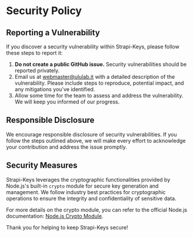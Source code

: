 # Security Policy

## Reporting a Vulnerability

If you discover a security vulnerability within Strapi-Keys, please follow these steps to report it:

1. **Do not create a public GitHub issue.** Security vulnerabilities should be reported privately.
2. Email us at webmaster@ululab.it with a detailed description of the vulnerability. Please include steps to reproduce, potential impact, and any mitigations you've identified.
3. Allow some time for the team to assess and address the vulnerability. We will keep you informed of our progress.

## Responsible Disclosure

We encourage responsible disclosure of security vulnerabilities. If you follow the steps outlined above, we will make every effort to acknowledge your contribution and address the issue promptly.

## Security Measures

Strapi-Keys leverages the cryptographic functionalities provided by Node.js's built-in `crypto` module for secure key generation and management. We follow industry best practices for cryptographic operations to ensure the integrity and confidentiality of sensitive data.

For more details on the crypto module, you can refer to the official Node.js documentation: [Node.js Crypto Module](https://nodejs.org/api/crypto.html).


Thank you for helping to keep Strapi-Keys secure!
